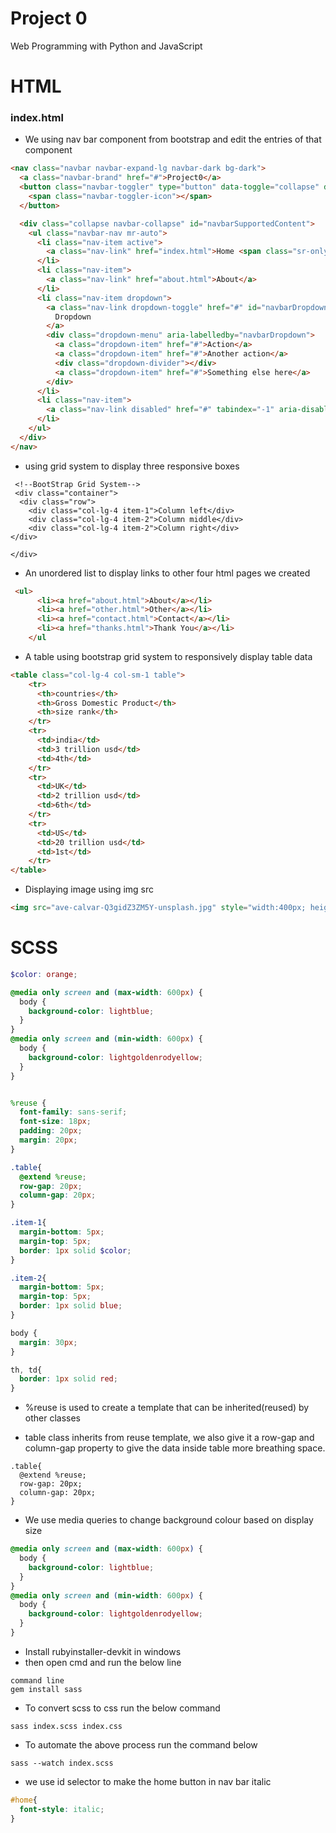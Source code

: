 # Project 0

Web Programming with Python and JavaScript

# HTML

### index.html
- We using nav bar component from bootstrap and edit the entries of that component

```html
<nav class="navbar navbar-expand-lg navbar-dark bg-dark">
  <a class="navbar-brand" href="#">Project0</a>
  <button class="navbar-toggler" type="button" data-toggle="collapse" data-target="#navbarSupportedContent" aria-controls="navbarSupportedContent" aria-expanded="false" aria-label="Toggle navigation">
    <span class="navbar-toggler-icon"></span>
  </button>

  <div class="collapse navbar-collapse" id="navbarSupportedContent">
    <ul class="navbar-nav mr-auto">
      <li class="nav-item active">
        <a class="nav-link" href="index.html">Home <span class="sr-only">(current)</span></a>
      </li>
      <li class="nav-item">
        <a class="nav-link" href="about.html">About</a>
      </li>
      <li class="nav-item dropdown">
        <a class="nav-link dropdown-toggle" href="#" id="navbarDropdown" role="button" data-toggle="dropdown" aria-haspopup="true" aria-expanded="false">
          Dropdown
        </a>
        <div class="dropdown-menu" aria-labelledby="navbarDropdown">
          <a class="dropdown-item" href="#">Action</a>
          <a class="dropdown-item" href="#">Another action</a>
          <div class="dropdown-divider"></div>
          <a class="dropdown-item" href="#">Something else here</a>
        </div>
      </li>
      <li class="nav-item">
        <a class="nav-link disabled" href="#" tabindex="-1" aria-disabled="true">Disabled</a>
      </li>
    </ul>
  </div>
</nav>
```

- using grid system to display three responsive boxes

```bootstrap grid system
 <!--BootStrap Grid System-->
 <div class="container">
  <div class="row">
    <div class="col-lg-4 item-1">Column left</div>
    <div class="col-lg-4 item-2">Column middle</div>
    <div class="col-lg-4 item-2">Column right</div>
</div>
  
</div>
```
- An unordered list to display links to other four html pages we created

```html
 <ul>
      <li><a href="about.html">About</a></li>
      <li><a href="other.html">Other</a></li>
      <li><a href="contact.html">Contact</a></li>
      <li><a href="thanks.html">Thank You</a></li>
    </ul
```

- A table using bootstrap grid system to responsively display table data

```html
<table class="col-lg-4 col-sm-1 table">
    <tr>
      <th>countries</th>
      <th>Gross Domestic Product</th>
      <th>size rank</th>
    </tr>
    <tr>
      <td>india</td>
      <td>3 trillion usd</td>
      <td>4th</td>
    </tr>
    <tr>
      <td>UK</td>
      <td>2 trillion usd</td>
      <td>6th</td>
    </tr>
    <tr>
      <td>US</td>
      <td>20 trillion usd</td>
      <td>1st</td>
    </tr>
</table>
```

- Displaying image using img src

```html
<img src="ave-calvar-Q3gidZ3ZM5Y-unsplash.jpg" style="width:400px; height:400px" alt="Image Not Found" class="col-lg-4 col-sm-1">
```

# SCSS

```scss
$color: orange;

@media only screen and (max-width: 600px) {
  body {
    background-color: lightblue;
  }
}
@media only screen and (min-width: 600px) {
  body {
    background-color: lightgoldenrodyellow;
  }
}


%reuse {
  font-family: sans-serif;
  font-size: 18px;
  padding: 20px;
  margin: 20px;
}

.table{
  @extend %reuse;
  row-gap: 20px;
  column-gap: 20px;
}

.item-1{
  margin-bottom: 5px;
  margin-top: 5px;
  border: 1px solid $color;
}

.item-2{
  margin-bottom: 5px;
  margin-top: 5px;
  border: 1px solid blue;
}

body {
  margin: 30px;
}

th, td{
  border: 1px solid red;
}
```

- %reuse is used to create a template that can be inherited(reused) by other classes

- table class inherits from reuse template, we also give it a row-gap and column-gap property to give the data inside table more breathing space.

```table scss
.table{
  @extend %reuse;
  row-gap: 20px;
  column-gap: 20px;
}
```
- We use media queries to change background colour based on display size

```scss
@media only screen and (max-width: 600px) {
  body {
    background-color: lightblue;
  }
}
@media only screen and (min-width: 600px) {
  body {
    background-color: lightgoldenrodyellow;
  }
}
```

- Install rubyinstaller-devkit in windows
- then open cmd and run the below line

```
command line
gem install sass
```

- To convert scss to css run the below command

```command line
sass index.scss index.css
```

- To automate the above process run the command below
```command line
sass --watch index.scss
```
- we use id selector to make the home button in nav bar italic

```scss
#home{
  font-style: italic;
}
```


